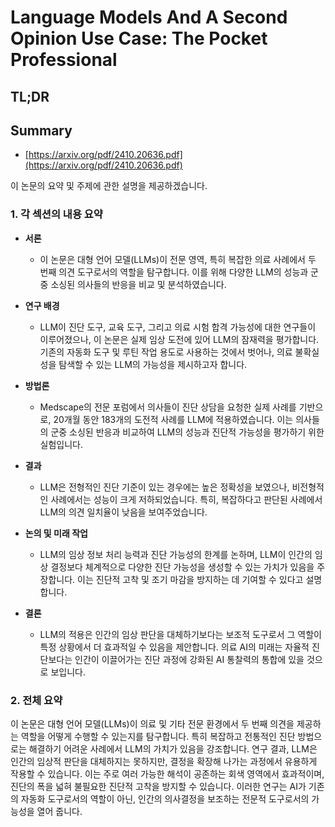 # Language Models And A Second Opinion Use Case: The Pocket Professional
## TL;DR
## Summary
- [https://arxiv.org/pdf/2410.20636.pdf](https://arxiv.org/pdf/2410.20636.pdf)

이 논문의 요약 및 주제에 관한 설명을 제공하겠습니다.

### 1. 각 섹션의 내용 요약

- **서론**
  - 이 논문은 대형 언어 모델(LLMs)이 전문 영역, 특히 복잡한 의료 사례에서 두 번째 의견 도구로서의 역할을 탐구합니다. 이를 위해 다양한 LLM의 성능과 군중 소싱된 의사들의 반응을 비교 및 분석하였습니다.

- **연구 배경**
  - LLM이 진단 도구, 교육 도구, 그리고 의료 시험 합격 가능성에 대한 연구들이 이루어졌으나, 이 논문은 실제 임상 도전에 있어 LLM의 잠재력을 평가합니다. 기존의 자동화 도구 및 루틴 작업 용도로 사용하는 것에서 벗어나, 의료 불확실성을 탐색할 수 있는 LLM의 가능성을 제시하고자 합니다.

- **방법론**
  - Medscape의 전문 포럼에서 의사들이 진단 상담을 요청한 실제 사례를 기반으로, 20개월 동안 183개의 도전적 사례를 LLM에 적용하였습니다. 이는 의사들의 군중 소싱된 반응과 비교하여 LLM의 성능과 진단적 가능성을 평가하기 위한 실험입니다.

- **결과**
  - LLM은 전형적인 진단 기준이 있는 경우에는 높은 정확성을 보였으나, 비전형적인 사례에서는 성능이 크게 저하되었습니다. 특히, 복잡하다고 판단된 사례에서 LLM의 의견 일치율이 낮음을 보여주었습니다.

- **논의 및 미래 작업**
  - LLM의 임상 정보 처리 능력과 진단 가능성의 한계를 논하며, LLM이 인간의 임상 결정보다 체계적으로 다양한 진단 가능성을 생성할 수 있는 가치가 있음을 주장합니다. 이는 진단적 고착 및 조기 마감을 방지하는 데 기여할 수 있다고 설명합니다.

- **결론**
  - LLM의 적용은 인간의 임상 판단을 대체하기보다는 보조적 도구로서 그 역할이 특정 상황에서 더 효과적일 수 있음을 제안합니다. 의료 AI의 미래는 자율적 진단보다는 인간이 이끌어가는 진단 과정에 강화된 AI 통찰력의 통합에 있을 것으로 보입니다.

### 2. 전체 요약

이 논문은 대형 언어 모델(LLMs)이 의료 및 기타 전문 환경에서 두 번째 의견을 제공하는 역할을 어떻게 수행할 수 있는지를 탐구합니다. 특히 복잡하고 전통적인 진단 방법으로는 해결하기 어려운 사례에서 LLM의 가치가 있음을 강조합니다. 연구 결과, LLM은 인간의 임상적 판단을 대체하지는 못하지만, 결정을 확장해 나가는 과정에서 유용하게 작용할 수 있습니다. 이는 주로 여러 가능한 해석이 공존하는 회색 영역에서 효과적이며, 진단의 폭을 넓혀 불필요한 진단적 고착을 방지할 수 있습니다. 이러한 연구는 AI가 기존의 자동화 도구로서의 역할이 아닌, 인간의 의사결정을 보조하는 전문적 도구로서의 가능성을 열어 줍니다.